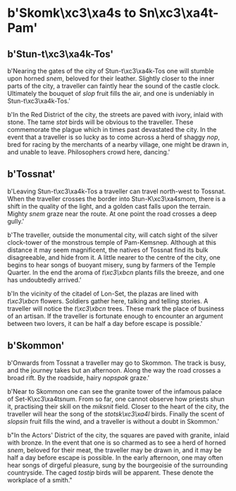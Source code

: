 # b'Skomk\xc3\xa4s to Sn\xc3\xa4t-Pam'

## b'Stun-t\xc3\xa4k-Tos'
b'Nearing the gates of the city of Stun-t\xc3\xa4k-Tos one will stumble upon horned *snem*, beloved for their leather. Slightly closer to the inner parts of the city, a traveller can faintly hear the sound of the castle clock. Ultimately the bouquet of *slop* fruit fills the air, and one is undeniably in Stun-t\xc3\xa4k-Tos.'

b'In the Red District of the city, the streets are paved with ivory, inlaid with stone. The tame *stot* birds will be obvious to the traveller. These commemorate the plague which in times past devastated the city. In the event that a traveller is so lucky as to come across a herd of shaggy *nop*, bred for racing by the merchants of a nearby village, one might be drawn in, and unable to leave. Philosophers crowd here, dancing.'

## b'Tossnat'
b'Leaving Stun-t\xc3\xa4k-Tos a traveller can travel north-west to Tossnat. When the traveller crosses the border into Stun-K\xc3\xa4smom, there is a shift in the quality of the light, and a golden cast falls upon the terrain. Mighty *snem* graze near the route. At one point the road crosses a deep gully.'

b'The traveller, outside the monumental city, will catch sight of the silver clock-tower of the monstrous temple of Pam-Kemsnep. Although at this distance it may seem magnificent, the natives of Tossnat find its bulk disagreeable, and hide from it. A little nearer to the centre of the city, one begins to hear songs of buoyant misery, sung by farmers of the Temple Quarter. In the end the aroma of *t\xc3\xbcn* plants fills the breeze, and one has undoubtedly arrived.'

b'In the vicinity of the citadel of Lon-Set, the plazas are lined with *t\xc3\xbcn* flowers. Soldiers gather here, talking and telling stories. A traveller will notice the *t\xc3\xbcn* trees. These mark the place of business of an artisan. If the traveller is fortunate enough to encounter an argument between two lovers, it can be half a day before escape is possible.'

## b'Skommon'
b'Onwards from Tossnat a traveller may go to Skommon. The track is busy, and the journey takes but an afternoon. Along the way the road crosses a broad rift. By the roadside, hairy *nopspak* graze.'

b'Near to Skommon one can see the granite tower of the infamous palace of Set-K\xc3\xa4tsnum. From so far, one cannot observe how priests shun it, practising their skill on the *miksnit* field. Closer to the heart of the city, the traveller will hear the song of the *stotsk\xc3\xa4l* birds. Finally the scent of *slopsin* fruit fills the wind, and a traveller is without a doubt in Skommon.'

b"In the Actors' District of the city, the squares are paved with granite, inlaid with bronze. In the event that one is so charmed as to see a herd of horned *snem*, beloved for their meat, the traveller may be drawn in, and it may be half a day before escape is possible. In the early afternoon, one may often hear songs of dirgeful pleasure, sung by the bourgeoisie of the surrounding countryside. The caged *tostip* birds will be apparent. These denote the workplace of a smith."

